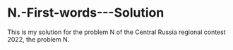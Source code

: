 # N.-First-words---Solution
This is my solution for the problem N of the Central Russia regional contest 2022, the problem N.
